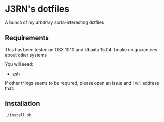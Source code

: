 # J3RN's dotfiles

A bunch of my arbitrary sorta-interesting dotfiles

## Requirements

This has been tested on OSX 10.10 and Ubuntu 15.04. I make no guarantees about other systems.

You will need:
- zsh

If other things seems to be required, please open an issue and I will address that.

## Installation

```bash
./install.sh
```
